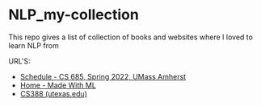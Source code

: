 # NLP_my-collection
This repo gives a list of collection of books and websites where I loved to learn NLP from 

URL'S:

- [Schedule - CS 685, Spring 2022, UMass Amherst](https://example.com/link-to-umass-course)
- [Home - Made With ML](https://example.com/link-to-made-with-ml)
- [CS388 (utexas.edu)](https://example.com/link-to-utexas-course)

